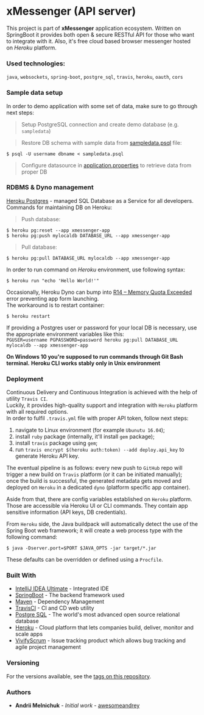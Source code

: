 # xMessenger (API server)
This project is part of <b>xMessenger</b> application ecosystem. Written on SpringBoot it provides
both open & secure RESTful API for those who want to integrate with it. Also, it's free cloud based browser messenger 
hosted on <i>Heroku</i> platform.
### Used technologies:
`java`, `websockets`, `spring-boot`, `postgre_sql`, `travis`, `heroku`, `oauth`, `cors`
### Sample data setup
In order to demo application with some set of data, make sure to go through next steps:<br/>
> Setup PostgreSQL connection and create demo database (e.g. `sampledata`)<br/>

> Restore DB schema with sample data from [sampledata.psql](https://github.com/awesomeandrey/xMessenger/blob/master/data) file:<br/>
```shell
$ psql -U username dbname < sampledata.psql
```
> Configure datasource in [application.properties](https://github.com/awesomeandrey/xmessenger-api/blob/master/src/main/resources/application.properties) to retrieve data from proper DB

### RDBMS & Dyno management
[Heroku Postgres](https://www.heroku.com/postgres) - managed SQL Database as a Service for all developers.<br/>
Commands for maintaining DB on Heroku:
> Push database:<br/>
```shell
$ heroku pg:reset --app xmessenger-app
$ heroku pg:push mylocaldb DATABASE_URL --app xmessenger-app
```
> Pull database:<br/>
```shell
$ heroku pg:pull DATABASE_URL mylocaldb --app xmessenger-app
```
In order to run command on *Heroku* environment, use following syntax:<br/>
```shell
$ heroku run "echo 'Hello World!'"
```
Occasionally, Heroku Dyno can bump into <u>R14 – Memory Quota Exceeded</u> error preventing app form launching.<br/>
The workaround is to restart container:
```shell
$ heroku restart
```
If providing a Postgres user or password for your local DB is necessary, use the appropriate environment variables like this:<br/>
`PGUSER=username PGPASSWORD=password heroku pg:pull DATABASE_URL mylocaldb --app xmessenger-app`

**On Windows 10 you're supposed to run commands through Git Bash terminal.**
**Heroku CLI works stably only in Unix environment**

### Deployment

Continuous Delivery and Continuous Integration is achieved with the help of utility `Travis CI`.<br/>
Luckily, it provides high-quality support and integration with `Heroku` platform with all required options.<br/>
In order to fulfil `.travis.yml` file with proper API token, follow next steps:
1) navigate to Linux environment (for example `Ubunutu 16.04`);
2) install `ruby` package (internally, it'll install `gem` package);
3) install `travis` package using `gem`;
4) run `travis encrypt $(heroku auth:token) --add deploy.api_key` to generate Heroku API key.

The eventual pipeline is as follows: every new push to `GitHub` repo will trigger a new build on `Travis` platform (or it can be initiated manually);<br/>
once the build is successful, the generated metadata gets moved and deployed on `Heroku` in a dedicated `dyno` (platform specific app container).

Aside from that, there are config variables established on `Heroku` platform. Those are accessible via Heroku UI or
CLI commands. They contain app sensitive information (API keys, DB credentials).

From `Heroku` side, the Java buildpack will automatically detect the use of the Spring Boot web framework; 
it will create a web process type with the following command:
```shell
$ java -Dserver.port=$PORT $JAVA_OPTS -jar target/*.jar
```
These defaults can be overridden or defined using a `Procfile`.
### Built With

* [IntelliJ IDEA Ultimate](https://www.jetbrains.com/idea/) - Integrated IDE
* [SpringBoot](http://spring.io/) - The backend framework used
* [Maven](https://maven.apache.org/) - Dependency Management
* [TravisCI](https://travis-ci.com/) - CI and CD web utility
* [Postgre SQL](https://www.postgresql.org/) - The world's most advanced open source relational database
* [Heroku](https://www.heroku.com/) - Cloud platform that lets companies build, deliver, monitor and scale apps
* [VivifyScrum](https://app.vivifyscrum.com/) - Issue tracking product which allows bug tracking and agile project management

### Versioning

For the versions available, see the [tags on this repository](https://github.com/awesomeandrey/xmessenger-api/tags).

### Authors

* **Andrii Melnichuk** - *Initial work* - [awesomeandrey](https://github.com/awesomeandrey)